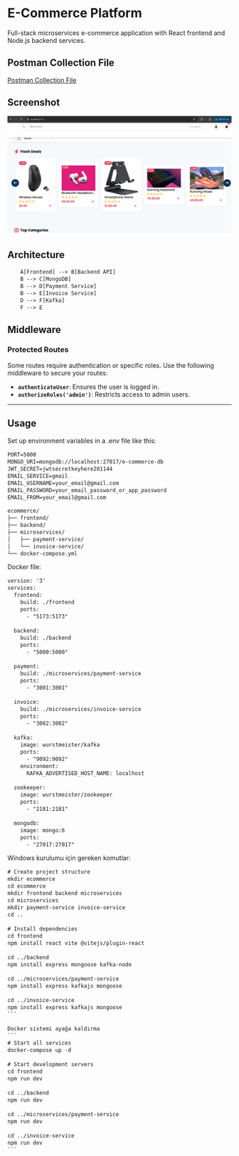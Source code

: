 # E-Commerce Platform

Full-stack microservices e-commerce application with React frontend and Node.js backend services.

## Postman Collection File

[Postman Collection File](backend/config/swagger-output.json)


## Screenshot
![screenshot.png](screenshot.png)

## Architecture

```
    A[Frontend] --> B[Backend API]
    B --> C[MongoDB]
    B --> D[Payment Service]
    B --> E[Invoice Service]
    D --> F[Kafka]
    F --> E
```

## **Middleware**

### **Protected Routes**

Some routes require authentication or specific roles. Use the following middleware to secure your routes:

- **`authenticateUser`**: Ensures the user is logged in.
- **`authorizeRoles('admin')`**: Restricts access to admin users.

---

## **Usage**


Set up environment variables in a .env file like this:
```
PORT=5000
MONGO_URI=mongodb://localhost:27017/e-commerce-db
JWT_SECRET=jwtsecretkeyhere201144
EMAIL_SERVICE=gmail
EMAIL_USERNAME=your_email@gmail.com
EMAIL_PASSWORD=your_email_password_or_app_password
EMAIL_FROM=your_email@gmail.com
```


```
ecommerce/
├── frontend/
├── backend/
├── microservices/
│   ├── payment-service/
│   └── invoice-service/
└── docker-compose.yml
```

Docker file:

```
version: '3'
services:
  frontend:
    build: ./frontend
    ports:
      - "5173:5173"
    
  backend:
    build: ./backend
    ports:
      - "5000:5000"
      
  payment:
    build: ./microservices/payment-service
    ports:
      - "3001:3001"
      
  invoice:
    build: ./microservices/invoice-service
    ports:
      - "3002:3002"
      
  kafka:
    image: wurstmeister/kafka
    ports:
      - "9092:9092"
    environment:
      KAFKA_ADVERTISED_HOST_NAME: localhost
      
  zookeeper:
    image: wurstmeister/zookeeper
    ports:
      - "2181:2181"
      
  mongodb:
    image: mongo:6
    ports:
      - "27017:27017"
```

Windows kurulumu için gereken komutlar:

````
# Create project structure
mkdir ecommerce
cd ecommerce
mkdir frontend backend microservices
cd microservices
mkdir payment-service invoice-service
cd ..

# Install dependencies
cd frontend
npm install react vite @vitejs/plugin-react

cd ../backend
npm install express mongoose kafka-node

cd ../microservices/payment-service
npm install express kafkajs mongoose

cd ../invoice-service
npm install express kafkajs mongoose
```

Docker sistemi ayağa kaldırma
```
# Start all services
docker-compose up -d

# Start development servers
cd frontend
npm run dev

cd ../backend
npm run dev

cd ../microservices/payment-service
npm run dev

cd ../invoice-service
npm run dev
```